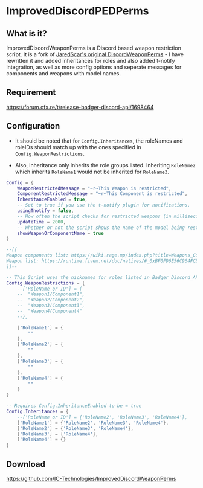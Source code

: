 # ImprovedDiscordPEDPerms

## What is it?
ImprovedDiscordWeaponPerms is a Discord based weapon restriction script. It is a fork of [JaredScar's original DiscordWeaponPerms](https://github.com/JaredScar/DiscordWeaponPerms) - I have rewritten it and added inheritances for roles and also added t-notify integration, as well as more config options and seperate messages for components and weapons with model names.

## Requirement
https://forum.cfx.re/t/release-badger-discord-api/1698464

## Configuration
* It should be noted that for `Config.Inheritances`, the roleNames and roleIDs should match up with the ones specified in `Config.WeaponRestrictions`.

* Also, inheritance only inherits the role groups listed. Inheriting `RoleName2` which inherits `RoleName1` would not be inherited for `RoleName3`.
```lua
Config = {
	WeaponRestrictedMessage = "~r~This Weapon is restricted",
	ComponentRestrictedMessage = "~r~This Component is restricted",
	InheritanceEnabled = true,
	-- Set to true if you use the t-notify plugin for notifications.
	usingTnotify = false,
	-- How often the script checks for restricted weapons (in milliseconds)
	updateTime = 2000,
	-- Whether or not the script shows the name of the model being restricted. If true, it will append the weapon/component name to the end of the message.
	showWeaponOrComponentName = true
}

--[[
Weapon components list: https://wiki.rage.mp/index.php?title=Weapons_Components
Weapon list: https://runtime.fivem.net/doc/natives/#_0xBF0FD6E56C964FCB
]]--

-- This Script uses the nicknames for roles listed in Badger_Discord_API. 
Config.WeaponRestrictions = {
	--['RoleName or ID'] = {
	--	"Weapon1/Component1",
	--	"Weapon2/Component2",
	--	"Weapon3/Component3",
	--	"Weapon4/Component4"
	--},

	['RoleName1'] = {
		""
	},
	['RoleName2'] = {
		""
	},
	['RoleName3'] = {
		""
	},
	['RoleName4'] = {
		""
	}
}

-- Requires Config.InheritanceEnabled to be = true
Config.Inheritances = {
	--['RoleName or ID'] = {'RoleName2', 'RoleName3', 'RoleName4'},
	['RoleName1'] = {'RoleName2', 'RoleName3', 'RoleName4'},
	['RoleName2'] = {'RoleName3', 'RoleName4'},
	['RoleName3'] = {'RoleName4'},
	['RoleName4'] = {}
}
```
## Download
https://github.com/IC-Technologies/ImprovedDiscordWeaponPerms
